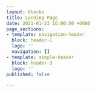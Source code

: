 ```yaml
---
layout: blocks
title: Landing Page
date: 2021-01-23 16:00:00 +0000
page_sections:
- template: navigation-header
  block: header-1
  logo: ''
  navigation: []
- template: simple-header
  block: header-3
  logo: ''
published: false

---
```


